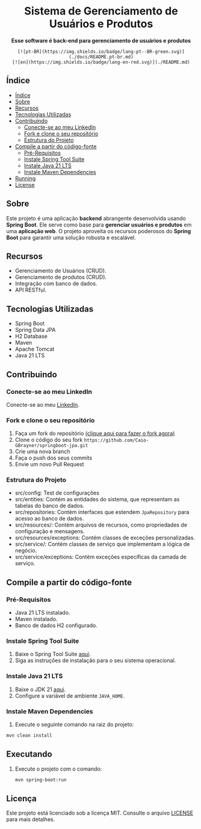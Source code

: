
<div align = "center">

  
<h1 align="center">Sistema de Gerenciamento de Usuários e Produtos</h1>

<p align = "center">
        <strong>Esse software é back-end para gerenciamento de usuários e produtos</strong>
</p>

    [![pt-BR](https://img.shields.io/badge/lang-pt--BR-green.svg)](./docs/README.pt-br.md)
    [![en](https://img.shields.io/badge/lang-en-red.svg)](./README.md)

</div>

## Índice

- [Índice](#índice)
- [Sobre](#-sobre)
- [Recursos](#-recursos)
- [Tecnologias Utilizadas](#-tecnologias-Utilizadas)
- [Contribuindo](#-contribuindo)
  - [Conecte-se ao meu LinkedIn](#-conect-se-ao-meu-linkedIn)
  - [Fork e clone o seu repositório](#-fork-e-clone-o-seu-repositório)
  - [Estrutura do Projeto](#-estrutura-do-projeto)
- [Compile a partir do código-fonte](#-compile-a-partir-do-código-fonte)
  - [Pré-Requisitos](#pre-requisitos)
  - [Instale Spring Tool Suite](#instale-spring-tool-suite)
  - [Instale Java 21 LTS ](#instale-java-21)
  - [Instale Maven Dependencies](#instale-maven-dependencies)
- [Running](#running)
- [License](#license)

## <a name="about"> Sobre
Este projeto é uma aplicação **backend** abrangente desenvolvida usando **Spring Boot**. Ele serve como base para **gerenciar usuários e produtos** em uma **aplicação web**. O projeto aproveita os recursos poderosos do **Spring Boot** para garantir uma solução robusta e escalável.

## <a name="features"> Recursos

- Gerenciamento de Usuários (CRUD).
- Gerenciamento de produtos (CRUD).
- Integração com banco de dados.
- API RESTful.

## <a name="technologies-used"> Tecnologias Utilizadas

- Spring Boot
- Spring Data JPA
- H2 Database
- Maven
- Apache Tomcat
- Java 21 LTS

## <a name="contributing"> Contribuindo

### <a name="connect-with-me-on "></a> Conecte-se ao meu LinkedIn

Conecte-se ao meu [LinkedIn](https://www.linkedin.com/in/caiogomesbrayner).

### <a name="fork-and-clone-your-repository"></a> Fork e clone o seu repositório

1. Faça um fork do repositório [(clique aqui para fazer o fork agora)](https://github.com/Caio-GBrayner/springboot-jpa)
2. Clone o código do seu fork `https://github.com/Caio-GBrayner/springboot-jpa.git`
3. Crie uma nova branch
4. Faça o push dos seus commits
5. Envie um novo Pull Request

### <a name="project-structure"></a> Estrutura do Projeto

- src/config: Test de configurações
- src/entities: Contém as entidades do sistema, que representam as tabelas do banco de dados.
- src/repositories: Contém interfaces que estendem `JpaRepository` para acesso ao banco de dados.
- src/resources/: Contém arquivos de recursos, como propriedades de configuração e mensagens.
- src/resources/exceptions: Contém classes de exceções personalizadas.
- src/service/: Contém classes de serviço que implementam a lógica de negócio.
- src/service/exceptions: Contém exceções específicas da camada de serviço.

## <a name="build-from-source"></a> Compile a partir do código-fonte

### <a name="prerequisites"> Pré-Requisitos

- Java 21 LTS instalado.
- Maven instalado.
- Banco de dados H2 configurado.

### <a name="install-spring-tool-suite"></a> Instale Spring Tool Suite

1. Baixe o Spring Tool Suite [aqui](https://spring.io/tools).
2. Siga as instruções de instalação para o seu sistema operacional.

### <a name="install-java-21"></a> Instale Java 21 LTS

1. Baixe o JDK 21 [aqui](https://www.oracle.com/java/technologies/javase-jdk21-downloads.html).
2. Configure a variável de ambiente `JAVA_HOME`.

### <a name="install-maven-dependencies"></a> Instale Maven Dependencies

1. Execute o seguinte comando na raiz do projeto:
```bash
mvn clean install
```

## <a name="running"></a> Executando

1. Execute o projeto com o comando:
   ```bash
   mvn spring-boot:run
   ```

## <a name="license"></a> Licença

Este projeto está licenciado sob a licença MIT. Consulte o arquivo [LICENSE](LICENSE) para mais detalhes.